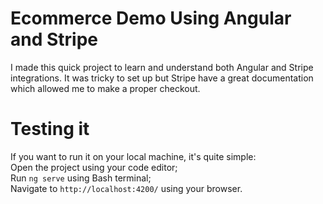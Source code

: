 # Ecommerce Demo Using Angular and Stripe
I made this quick project to learn and understand both Angular and Stripe integrations. It was tricky to set up but Stripe have a great documentation which allowed me to make a proper checkout.
<br/>
# Testing it
If you want to run it on your local machine, it's quite simple:<br/>
Open the project using your code editor;<br/>
Run `ng serve` using Bash terminal;<br/>
Navigate to `http://localhost:4200/` using your browser.<br/>
<br/>

